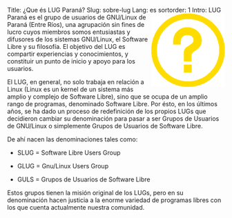 Title: ¿Que és LUG Paraná?
Slug: sobre-lug
Lang: es
sortorder: 1
Intro: <img src="../images/static/icon-question.png" align="right">LUG Paraná es el grupo de usuarios de GNU/Linux de Paraná (Entre Ríos), una agrupación sin fines de lucro cuyos miembros somos entusiastas y difusores de los sistemas GNU/Linux, el Software Libre y su filosofía. El objetivo del LUG es compartir experiencias y conocimientos, y constituir un punto de inicio y apoyo para los usuarios.  

El LUG, en general, no solo trabaja en relación a Linux (Linux es un kernel de un sistema más amplio y complejo de Software Libre), sino que se ocupa de un amplio rango de programas, denominado Software Libre. Por ésto, en los últimos años, se ha dado un proceso de redefinición de los propios LUGs que decidieron cambiar su denominación para pasar a ser Grupos de Usuarios de GNU/Linux o simplemente Grupos de Usuarios de Software Libre.  

De ahí nacen las denominaciones tales como:  

* SLUG = Software Libre Users Group  

* GLUG = Gnu/Linux Users Group  

* GULS = Grupos de Usuarios de Software Libre  

Estos grupos tienen la misión original de los LUGs, pero en su denominación hacen justicia a la enorme variedad de programas libres con los que cuenta actualmente nuestra comunidad.  
